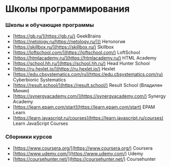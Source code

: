 # Школы программирования

### Школы и обучающие программы
- [https://gb.ru/](https://gb.ru/) GeekBrains
- [https://netology.ru/https://netology.ru/]() Нетология
- [https://skillbox.ru/](https://skillbox.ru/) Skillbox
- [https://loftschool.com/](https://loftschool.com/) LoftSchool
- [https://htmlacademy.ru/](https://htmlacademy.ru/) HTML Academy
- [https://school.hh.ru/](https://school.hh.ru/) Head Hunter School
- [https://ru.hexlet.io/](https://ru.hexlet.io/) Hexlet
- [https://edu.cbsystematics.com/ru](https://edu.cbsystematics.com/ru) Cyberbionic Systematics
- [https://result.school/](https://result.school/) Result School (Владилен Минин)
- [https://synergyacademy.com/](https://synergyacademy.com/) Synergy Academy
- [https://learn.epam.com/start](https://learn.epam.com/start) EPAM Learn
- [https://learn.javascript.ru/courses](https://learn.javascript.ru/courses)  Learn JavaScript Courses

### Сборники курсов
- [https://www.coursera.org/](https://www.coursera.org/) Coursera
- [https://www.udemy.com/](https://www.udemy.com/) Udemy
- [https://coursehunter.net/](https://coursehunter.net/) Coursehunter
